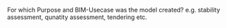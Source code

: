 For which Purpose and BIM-Usecase was the model created? e.g. stability assessment, qunatity assessment, tendering etc.
